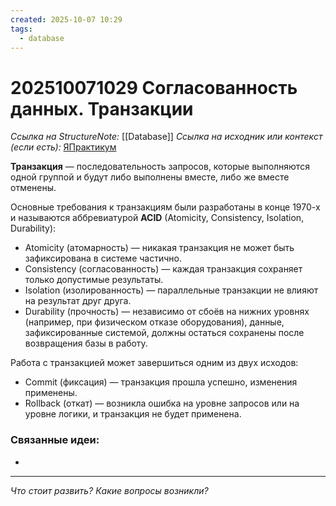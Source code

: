 ```yaml
---
created: 2025-10-07 10:29
tags:
  - database
---
```

# 202510071029 Согласованность данных. Транзакции

*Ссылка на StructureNote:* [[Database]]
*Ссылка на исходник или контекст (если есть):* [ЯПрактикум](https://practicum.yandex.ru/learn/backend-nodejs/courses/a4214ab0-2146-4152-b90e-651bf4c7ca5e/sprints/564244/topics/104f2765-a9c9-4617-8a5e-f21b675cf9b3/lessons/f8282886-ce66-44f9-98d3-f6b081f17ac6/)

**Транзакция** — последовательность запросов, которые выполняются одной группой и будут либо выполнены вместе, либо же вместе отменены.

Основные требования к транзакциям были разработаны в конце 1970-х и называются аббревиатурой **ACID** (Atomicity, Consistency, Isolation, Durability):

- Atomicity (атомарность) — никакая транзакция не может быть зафиксирована в системе частично.
- Consistency (согласованность) — каждая транзакция сохраняет только допустимые результаты.
- Isolation (изолированность) — параллельные транзакции не влияют на результат друг друга.
- Durability (прочность) — независимо от сбоёв на нижних уровнях (например, при физическом отказе оборудования), данные, зафиксированные системой, должны остаться сохранены после возвращения базы в работу.

Работа с транзакцией может завершиться одним из двух исходов:

- Commit (фиксация) — транзакция прошла успешно, изменения применены.
- Rollback (откат) — возникла ошибка на уровне запросов или на уровне логики, и транзакция не будет применена.

### Связанные идеи:

* 
---

*Что стоит развить? Какие вопросы возникли?*
